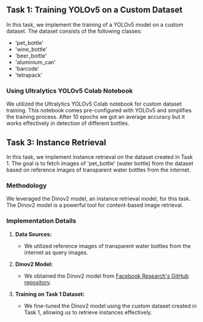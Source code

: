 ## Task 1: Training YOLOv5 on a Custom Dataset

In this task, we implement the training of a YOLOv5 model on a custom dataset. The dataset consists of the following classes:

- 'pet_bottle'
- 'wine_bottle'
- 'beer_bottle'
- 'aluminium_can'
- 'barcode'
- 'tetrapack'

### Using Ultralytics YOLOv5 Colab Notebook

We utilized the Ultralytics YOLOv5 Colab notebook for custom dataset training. This notebook comes pre-configured with YOLOv5 and simplifies the training process.
After 10 epochs we got an average accuracy but it works effectively in detection of different bottles.


## Task 3: Instance Retrieval

In this task, we implement instance retrieval on the dataset created in Task 1. The goal is to fetch images of 'pet_bottle' (water bottle) from the dataset based on reference images of transparent water bottles from the internet.

### Methodology

We leveraged the Dinov2 model, an instance retrieval model, for this task. The Dinov2 model is a powerful tool for content-based image retrieval.

### Implementation Details

1. **Data Sources:**
   - We utilized reference images of transparent water bottles from the internet as query images.

2. **Dinov2 Model:**
   - We obtained the Dinov2 model from [Facebook Research's GitHub repository](https://github.com/facebookresearch/dinov2).

3. **Training on Task 1 Dataset:**
   - We fine-tuned the Dinov2 model using the custom dataset created in Task 1, allowing us to retrieve instances effectively.
